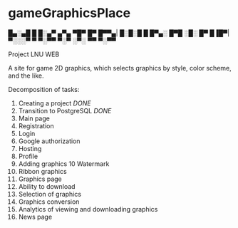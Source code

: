 # gameGraphicsPlace
█▄░▄█ █ █░▄▀ ▄▀▄ ▀█▀ █▀ █▀▀▄|
█░█░█ █ █▀▄░ █▀█ ░█░ █▀ █▐█▀|
▀░░░▀ ▀ ▀░▀▀ ▀░▀ ░▀░ ▀▀ ▀░▀▀

Project LNU WEB

A site for game 2D graphics, which selects graphics by style, color scheme, and the like.

Decomposition of tasks:
1. Creating a project *DONE*
2. Transition to PostgreSQL *DONE*
3. Main page
4. Registration
5. Login
6. Google authorization
7. Hosting
8. Profile
9. Adding graphics
10 Watermark
11. Ribbon graphics
12. Graphics page
13. Ability to download
14. Selection of graphics
15. Graphics conversion
16. Analytics of viewing and downloading graphics
17. News page
